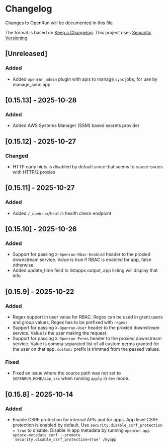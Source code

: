 # Changelog

Changes to OpenRun will be documented in this file.

The format is based on [Keep a Changelog](https://keepachangelog.com/en/1.1.0/).
This project uses [Semantic Versioning](https://semver.org/spec/v2.0.0.html).

## [Unreleased]

### Added

- Added `openrun_admin` plugin with apis to manage `sync` jobs, for use by manage_sync app

## [0.15.13] - 2025-10-28

### Added

- Added AWS Systems Manager (SSM) based secrets provider

## [0.15.12] - 2025-10-27

### Changed

- HTTP early hints is disabled by default since that seems to cause issues with HTTP/2 proxies

## [0.15.11] - 2025-10-27

### Added

- Added `/_openrun/health` health check endpoint

## [0.15.10] - 2025-10-26

### Added

- Support for passing `X-Openrun-Rbac-Enabled` header to the proxied downstream service. Value is true if RBAC is enabled for app, false otherwise.
- Added update_time field to listapps output, app listing will display that info

## [0.15.9] - 2025-10-22

### Added

- Regex support in user value for RBAC. Regex can be used in grant.users and group values, Regex has to be prefixed with `regex:`
- Support for passing `X-Openrun-User` header to the proxied downstream service. Value is the user making the request.
- Support for passing `X-Openrun-Perms` header to the proxied downstream service. Value is comma separated list of all custom perms granted for the user on that app. `custom:` prefix is trimmed from the passed values.

### Fixed

- Fixed an issue where the source path was not set to `$OPENRUN_HOME/app_src` when running `apply` in `dev` mode.

## [0.15.8] - 2025-10-14

### Added

- Enable CSRF protection for internal APIs and for apps. App level CSRF protection is enabled by default.
  Use `security.disable_csrf_protection = true` to disable. Disable in app metadata by running
  `openrun app update-metadata conf --promote 'security.disable_csrf_protection=true' /myapp`
